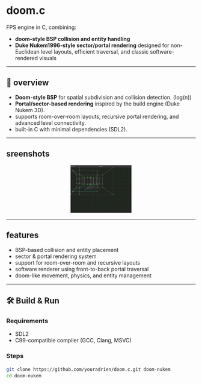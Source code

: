 # doom.c

FPS engine in C, combining: 
 - **doom-style BSP collision and entity handling**
 - **Duke Nukem1996-style sector/portal rendering**
designed for non-Euclidean level layouts, efficient traversal, and classic software-rendered visuals

---

## 🧩 overview

- **Doom-style BSP** for spatial subdivision and collision detection. (log(n))
- **Portal/sector-based rendering** inspired by the build engine (Duke Nukem 3D).
- supports room-over-room layouts, recursive portal rendering, and advanced level connectivity.
- built-in C with minimal dependencies (SDL2).

---

## sreenshots

<p align="center">
  <img src="images/sc2.png" alt="minimap" width="32%">
</p>

---

## features

-  BSP-based collision and entity placement
- sector & portal rendering system
- support for room-over-room and recursive layouts
- software renderer using front-to-back portal traversal
- doom-like movement, physics, and entity management

---

## 🛠️ Build & Run

### Requirements

- SDL2
- C99-compatible compiler (GCC, Clang, MSVC)

### Steps

```bash
git clone https://github.com/youradrien/doom.c.git doom-nukem
cd doom-nukem
